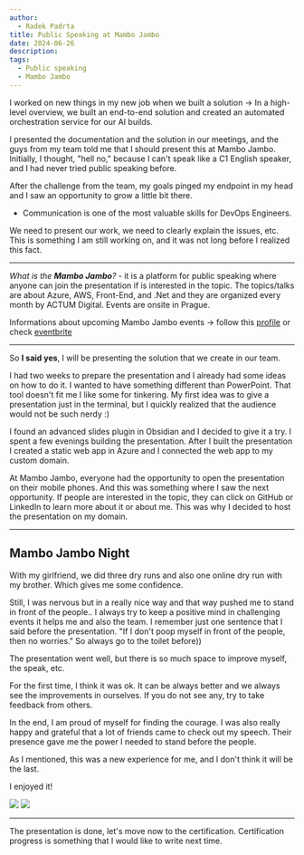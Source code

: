 ```yaml
---
author:
  - Radek Padrta
title: Public Speaking at Mambo Jambo
date: 2024-06-26
description: 
tags:
  - Public speaking
  - Mambo Jambo 
---
```

I worked on new things in my new job when we built a solution -> In a high-level overview, we built an end-to-end solution and created an automated orchestration service for our AI builds.

I presented the documentation and the solution in our meetings, and the guys from my team told me that I should present this at Mambo Jambo. Initially, I thought, "hell no," because I can't speak like a C1 English speaker, and I had never tried public speaking before.

After the challenge from the team, my goals pinged my endpoint in my head and I saw an opportunity to grow a little bit there. 

- Communication is one of the most valuable skills for DevOps Engineers. 

We need to present our work, we need to clearly explain the issues, etc. This is something I am still working on, and it was not long before I realized this fact.


--- 

*What is the **Mambo Jambo**?* - it is a platform for public speaking where anyone can join the presentation if is interested in the topic. The topics/talks are about Azure, AWS, Front-End, and .Net and they are organized every month by ACTUM Digital. Events are onsite in Prague.

Informations about upcoming Mambo Jambo events -> follow this [profile](https://www.linkedin.com/in/m-dsk/) or check [eventbrite](https://www.eventbrite.co.uk/cc/mambo-jambo-tech-talks-1992309) 

--- 


So **I said yes**, I will be presenting the solution that we create in our team.

I had two weeks to prepare the presentation and I already had some ideas on how to do it. I wanted to have something different than PowerPoint. That tool doesn't fit me I like some for tinkering. My first idea was to give a presentation just in the terminal, but I quickly realized that the audience would not be such nerdy :)

I found an advanced slides plugin in Obsidian and I decided to give it a try. I spent a few evenings building the presentation. After I built the presentation I created a static web app in Azure and I connected the web app to my custom domain. 

At Mambo Jambo, everyone had the opportunity to open the presentation on their mobile phones. And this was something where I saw the next opportunity. If people are interested in the topic, they can click on GitHub or LinkedIn to learn more about it or about me. This was why I decided to host the presentation on my domain.

---

## Mambo Jambo Night

With my girlfriend, we did three dry runs and also one online dry run with my brother. Which gives me some confidence. 

Still, I was nervous but in a really nice way and that way pushed me to stand in front of the people.. I always try to keep a positive mind in challenging events it helps me and also the team. I remember just one sentence that I said before the presentation. "If I don't poop myself in front of the people, then no worries." So always go to the toilet before)) 


The presentation went well, but there is so much space to improve myself, the speak, etc. 

For the first time, I think it was ok. It can be always better and we always see the improvements in ourselves. If you do not see any, try to take feedback from others.

In the end, I am proud of myself for finding the courage. I was also really happy and grateful that a lot of friends came to check out my speech. Their presence gave me the power I needed to stand before the people.

As I mentioned, this was a new experience for me, and I don't think it will be the last.

I enjoyed it!

![](/mambojambo2.png)
![](/mambojambo1.png)


---

The presentation is done, let's move now to the certification. Certification progress is something that I would like to write next time. 